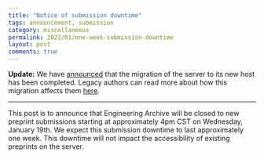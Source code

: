 ```yaml
---
title: "Notice of submission downtime"
tags: announcement, submission
category: miscellaneous
permalink: 2022/01/one-week-submission-downtime
layout: post
comments: true
---
```


**Update:** We have [announced](https://blog.engrxiv.org/2022/01/announcing-engrxiv-new-host) that the migration of the server to its new host has been completed. Legacy authors can read more about how this migration affects them [here](https://blog.engrxiv.org/2022/01/legacy-author-migration).
<hr/>

This post is to announce that Engineering Archive will be closed to new preprint submissions starting at approximately 4pm CST on Wednesday, January 19th. We expect this submission downtime to last approximately one week. This downtime will not impact the accessibility of existing preprints on the server.
